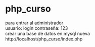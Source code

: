 # php_curso
para entrar al administrador <br>
usuario: login
contraseña: 123 <br>
crear  una base de datos en mysql nueva <br>
http://localhost/php_curso/index.php
